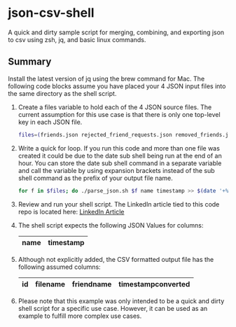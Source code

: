 # json-csv-shell
A quick and dirty sample script for merging, combining, and exporting json to csv using zsh, jq, and basic linux commands.

## Summary
Install the latest version of jq using the brew command for Mac.  The following code blocks assume you have placed your 4 JSON input files into the same directory as the shell script.

1. Create a files variable to hold each of the 4 JSON source files.  The current assumption for this use case is that there is only one top-level key in each JSON file.


   ```bash
   files=(friends.json rejected_friend_requests.json removed_friends.json sent_friend_requests.json)
   ```

2. Write a quick for loop.  If you run this code and more than one file was created it could be due to the date sub shell being run at the end of an hour.  You can store the date sub shell command in a separate variable and call the variable by using expansion brackets instead of the sub shell command as the prefix of your output file name.


   ```bash
   for f in $files; do ./parse_json.sh $f name timestamp >> $(date '+%Y%m%d%H')_Facebook_Friends_List.txt; done
   ```

3. Review and run your shell script. The LinkedIn article tied to this code repo is located here: [LinkedIn Article](https://www.linkedin.com/pulse/build-your-technical-toolbox-ryan-cosner/)

4. The shell script expects the following JSON Values for columns:

    name | timestamp
    ---- | ---------

5. Although not explicitly added, the CSV formatted output file has the following assumed columns:

   id | filename | friendname | timestampconverted
   -- | -------- | ---------- | ------------------

6.  Please note that this example was only intended to be a quick and dirty shell script for a specific use case.  However, it can be used as an example to fulfill more complex use cases.
